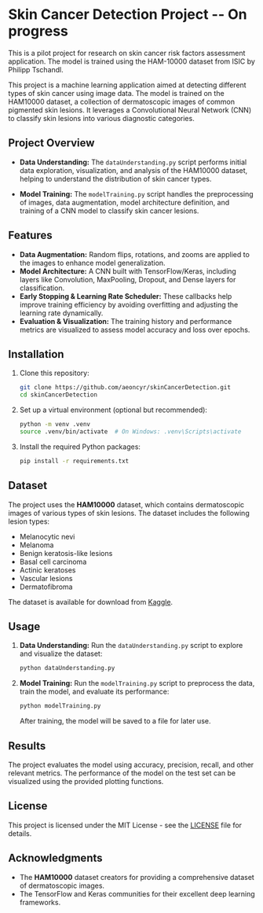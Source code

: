# Skin Cancer Detection Project -- On progress
This is a pilot project for research on skin cancer risk factors assessment application. The model is trained using the HAM-10000 dataset from ISIC by Philipp Tschandl.

This project is a machine learning application aimed at detecting different types of skin cancer using image data. The model is trained on the HAM10000 dataset, a collection of dermatoscopic images of common pigmented skin lesions. It leverages a Convolutional Neural Network (CNN) to classify skin lesions into various diagnostic categories.

## Project Overview

- **Data Understanding:** The `dataUnderstanding.py` script performs initial data exploration, visualization, and analysis of the HAM10000 dataset, helping to understand the distribution of skin cancer types.
  
- **Model Training:** The `modelTraining.py` script handles the preprocessing of images, data augmentation, model architecture definition, and training of a CNN model to classify skin cancer lesions.

## Features

- **Data Augmentation:** Random flips, rotations, and zooms are applied to the images to enhance model generalization.
- **Model Architecture:** A CNN built with TensorFlow/Keras, including layers like Convolution, MaxPooling, Dropout, and Dense layers for classification.
- **Early Stopping & Learning Rate Scheduler:** These callbacks help improve training efficiency by avoiding overfitting and adjusting the learning rate dynamically.
- **Evaluation & Visualization:** The training history and performance metrics are visualized to assess model accuracy and loss over epochs.

## Installation

1. Clone this repository:
   ```bash
   git clone https://github.com/aeoncyr/skinCancerDetection.git
   cd skinCancerDetection
   ```

2. Set up a virtual environment (optional but recommended):
   ```bash
   python -m venv .venv
   source .venv/bin/activate  # On Windows: .venv\Scripts\activate
   ```

3. Install the required Python packages:
   ```bash
   pip install -r requirements.txt
   ```

## Dataset

The project uses the **HAM10000** dataset, which contains dermatoscopic images of various types of skin lesions. The dataset includes the following lesion types:
- Melanocytic nevi
- Melanoma
- Benign keratosis-like lesions
- Basal cell carcinoma
- Actinic keratoses
- Vascular lesions
- Dermatofibroma

The dataset is available for download from [Kaggle](https://www.kaggle.com/kmader/skin-cancer-mnist-ham10000).

## Usage

1. **Data Understanding:**
   Run the `dataUnderstanding.py` script to explore and visualize the dataset:
   ```bash
   python dataUnderstanding.py
   ```

2. **Model Training:**
   Run the `modelTraining.py` script to preprocess the data, train the model, and evaluate its performance:
   ```bash
   python modelTraining.py
   ```

   After training, the model will be saved to a file for later use.

## Results

The project evaluates the model using accuracy, precision, recall, and other relevant metrics. The performance of the model on the test set can be visualized using the provided plotting functions.

## License

This project is licensed under the MIT License - see the [LICENSE](LICENSE) file for details.

## Acknowledgments

- The **HAM10000** dataset creators for providing a comprehensive dataset of dermatoscopic images.
- The TensorFlow and Keras communities for their excellent deep learning frameworks.
